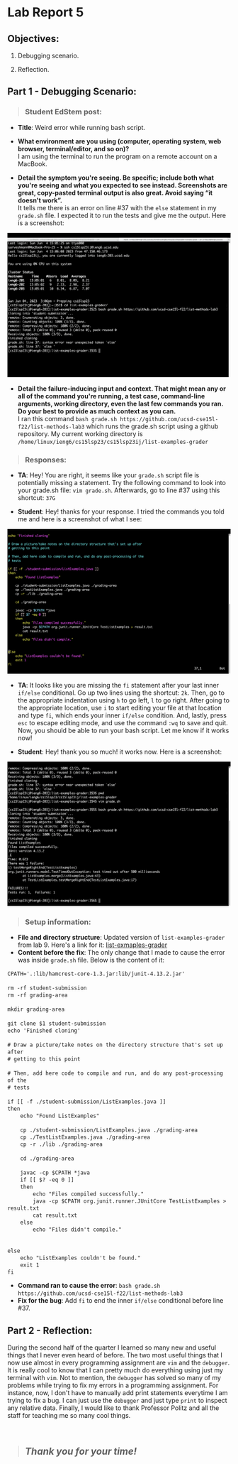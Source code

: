 # Lab Report 5

## **Objectives:**

1. Debugging scenario.

2. Reflection.

## **Part 1 - Debugging Scenario:**

> ### Student EdStem post:

  * **Title**: Weird error while running bash script. 
      
  * **What environment are you using (computer, operating system, web browser, terminal/editor, and so on)?**
    <br>I am using the terminal to run the program on a remote account on a MacBook. 

  * **Detail the symptom you're seeing. Be specific; include both what you're seeing and what you expected to see instead. Screenshots are great, copy-pasted         terminal output is also great. Avoid saying “it doesn't work”.**
      <br>It tells me there is an error on line #37 with the `else` statement in my `grade.sh` file. I expected it to run the tests and give me the output. Here is a screenshot:
        
![Error](student-error.png)


  * **Detail the failure-inducing input and context. That might mean any or all of the command you're running, a test case, command-line arguments, working           directory, even the last few commands you ran. Do your best to provide as much context as you can.**
        <br> I ran this command `bash grade.sh https://github.com/ucsd-cse15l-f22/list-methods-lab3` which runs the grade.sh script using a github repository. My current working directory is `/home/linux/ieng6/cs15lsp23/cs15lsp23ij/list-examples-grader`
 
> ### Responses:

  * **TA**: Hey! You are right, it seems like your `grade.sh` script file is potentially missing a statement. Try the following command to look into your grade.sh file: `vim grade.sh`. Afterwards, go to line #37 using this shortcut: `37G`

  * **Student**: Hey! thanks for your response. I tried the commands you told me and here is a screenshot of what I see:

![Error](student_vim.png)

        
   * **TA**: It looks like you are missing the `fi` statement after your last inner `if/else` conditional. Go up two lines using the shortcut: `2k`. Then, go to the appropriate indentation using `h` to go left, `l` to go right. After going to the appropriate location, use `i` to start editing your file at that location and type `fi`, which ends your inner `if/else` condition. And, lastly, press `esc` to escape editing mode, and use the command `:wq` to save and quit. Now, you should be able to run your bash script. Let me know if it works now!

  * **Student**: Hey! thank you so much! it works now. Here is a screenshot:
  
![Error](student_fix.png)

> ### Setup information:

  * **File and directory structure**: Updated version of `list-examples-grader` from lab 9. Here's a link for it: [list-exmaples-grader](https://github.com/sarveshmann/list-examples-grader.git)
  * **Content before the fix**: The only change that I made to cause the error was inside `grade.sh` file. Below is the content of it:

```
CPATH='.:lib/hamcrest-core-1.3.jar:lib/junit-4.13.2.jar'

rm -rf student-submission
rm -rf grading-area

mkdir grading-area

git clone $1 student-submission
echo 'Finished cloning'

# Draw a picture/take notes on the directory structure that's set up after
# getting to this point

# Then, add here code to compile and run, and do any post-processing of the
# tests

if [[ -f ./student-submission/ListExamples.java ]]
then 
    echo "Found ListExamples"

    cp ./student-submission/ListExamples.java ./grading-area
    cp ./TestListExamples.java ./grading-area
    cp -r ./lib ./grading-area 
    
    cd ./grading-area

    javac -cp $CPATH *java
    if [[ $? -eq 0 ]]
    then
        echo "Files compiled successfully."
        java -cp $CPATH org.junit.runner.JUnitCore TestListExamples > result.txt
        cat result.txt
    else
        echo "Files didn't compile."
    
    
else 
    echo "ListExamples couldn't be found."
    exit 1
fi
```

  * **Command ran to cause the error**: `bash grade.sh https://github.com/ucsd-cse15l-f22/list-methods-lab3`
  * **Fix for the bug**: Add `fi` to end the inner `if/else` conditional before line #37.

## **Part 2 - Reflection:**

During the second half of the quarter I learned so many new and useful things that I never even heard of before. The two most useful things that I now use almost in every programming assignment are `vim` and the `debugger`. It is really cool to know that I can pretty much do everything using just my terminal with `vim`. Not to mention, the `debugger` has solved so many of my problems while trying to fix my errors in a programming assignment. For instance, now, I don't have to manually add print statements everytime I am trying to fix a bug. I can just use the `debugger` and just type `print` to inspect any relative data. Finally, I would like to thank Professor Politz and all the staff for teaching me so many cool things.

<br>

> ## *Thank you for your time!*

